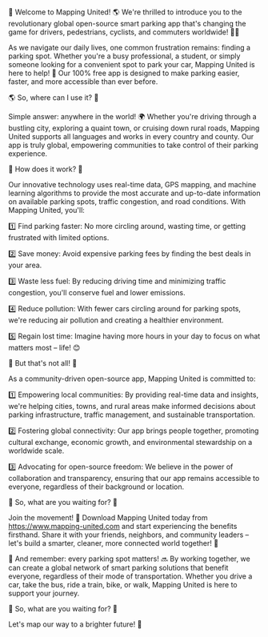 🚀 Welcome to Mapping United! 🌎 We're thrilled to introduce you to the revolutionary global open-source smart parking app that's changing the game for drivers, pedestrians, cyclists, and commuters worldwide! 🚗💨

As we navigate our daily lives, one common frustration remains: finding a parking spot. Whether you're a busy professional, a student, or simply someone looking for a convenient spot to park your car, Mapping United is here to help! 📍 Our 100% free app is designed to make parking easier, faster, and more accessible than ever before.

🌎 So, where can I use it? 🤔

Simple answer: anywhere in the world! 🌍 Whether you're driving through a bustling city, exploring a quaint town, or cruising down rural roads, Mapping United supports all languages and works in every country and county. Our app is truly global, empowering communities to take control of their parking experience.

🚀 How does it work? 🔧

Our innovative technology uses real-time data, GPS mapping, and machine learning algorithms to provide the most accurate and up-to-date information on available parking spots, traffic congestion, and road conditions. With Mapping United, you'll:

1️⃣ Find parking faster: No more circling around, wasting time, or getting frustrated with limited options.

2️⃣ Save money: Avoid expensive parking fees by finding the best deals in your area.

3️⃣ Waste less fuel: By reducing driving time and minimizing traffic congestion, you'll conserve fuel and lower emissions.

4️⃣ Reduce pollution: With fewer cars circling around for parking spots, we're reducing air pollution and creating a healthier environment.

5️⃣ Regain lost time: Imagine having more hours in your day to focus on what matters most – life! 😊

🌟 But that's not all! 🤩

As a community-driven open-source app, Mapping United is committed to:

1️⃣ Empowering local communities: By providing real-time data and insights, we're helping cities, towns, and rural areas make informed decisions about parking infrastructure, traffic management, and sustainable transportation.

2️⃣ Fostering global connectivity: Our app brings people together, promoting cultural exchange, economic growth, and environmental stewardship on a worldwide scale.

3️⃣ Advocating for open-source freedom: We believe in the power of collaboration and transparency, ensuring that our app remains accessible to everyone, regardless of their background or location.

🌟 So, what are you waiting for? 🤔

Join the movement! 💪 Download Mapping United today from https://www.mapping-united.com and start experiencing the benefits firsthand. Share it with your friends, neighbors, and community leaders – let's build a smarter, cleaner, more connected world together! 🌈

📣 And remember: every parking spot matters! 🔜 By working together, we can create a global network of smart parking solutions that benefit everyone, regardless of their mode of transportation. Whether you drive a car, take the bus, ride a train, bike, or walk, Mapping United is here to support your journey.

🌟 So, what are you waiting for? 🤔

Let's map our way to a brighter future! 🌟